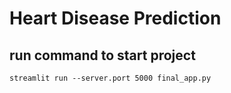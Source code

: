 # Heart Disease Prediction

## run command to start project

`streamlit run --server.port 5000 final_app.py`
